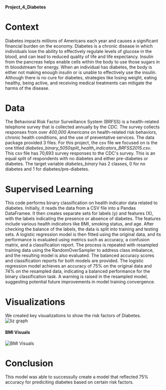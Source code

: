 #### Project_4_Diabetes

# Context
  Diabetes impacts millions of Americans each year and causes a significant financial burden on the economy. Diabetes is a chronic disease in which individuals lose the ability to effectively regulate levels of glucose in the blood, and can lead to reduced quality of life and life expectancy. Insulin from the pancreas helps enable cells within the body to use those sugars in th bloodstream for energy. When an individual has diabetes, the body is either not making enough insulin or is unable to effectively use the insulin.
Although there is no cure for diabetes, strategies like losing weight, eating healthy, being active, and receiving medical treatments can mitigate the harms of the disease. 

# Data 
The Behavioral Risk Factor Surveillance System (BRFSS) is a health-related telephone survey that is collected annually by the *CDC*. The survey collects responses from over *400,000 Americans* on health-related risk behaviors, chronic health conditions, and the use of preventative services. 
The data package provided 3 files. For this project, the csv file we focused on is the one titled *diabetes_binary_5050split_health_indicators_BRFSS2015.csv*. 
This csv file has 70,693 survey responses to the CDC's survey. This is an equal split of respondents with no diabetes and either pre-diabetes or diabetes. The target variable *diabetes_binary* has 2 classes, 0 for no diabetes and 1 for diabetes/pre-diabetes.


# Supervised Learning 
This code performs binary classification on health indicator data related to diabetes. Initially, it reads the data from a CSV file into a Pandas DataFramee. It then creates separate sets for labels (y) and features (X), with the labels indicating the presence or absence of diabetes. The features include various health indicators like BMI, smoking status, and age. After checking the balance of the labels, the data is split into training and testing sets. A logistic regression model is then fitted using the original data, and its performance is evaluated using metrics such as accuracy, a confusion matrix, and a classification report. The process is repeated with resampled training data using the RandomOverSampler to address class imbalance, and the resulting model is also evaluated. The balanced accuracy scores and classification reports for both models are provided. The logistic regression model achieves an accuracy of 75% on the original data and 74% on the resampled data, indicating a balanced performance for the binary classification task. A warning is raised in the resampled model, suggesting potential future improvements in model training convergence.

# Visualizations
We created key visualizations to show the risk factors  of Diabetes. 
![liz graph](https://github.com/Samp-nik/Project_4_Diabetes/assets/136443525/b886aa19-ebb4-4222-a9cc-c7061a382dc1)

#### BMI Visuals
![BMI Visuals](https://github.com/Samp-nik/Project_4_Diabetes/assets/136443525/842983e9-bed3-4871-a660-8bc9b5d4704e)

# Conclusion
This model was able to successully create a model that reflected 75% accuracy for prediciting diabetes based on certain risk factors. 
